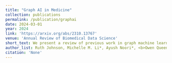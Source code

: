 ```yaml
---
title: "Graph AI in Medicine"
collection: publications
permalink: /publication/graphai
date: 2024-03-01
year: 2024
link: 'https://arxiv.org/abs/2310.13767'
venue: 'Annual Review of Biomedical Data Science'
short_text: We present a review of previous work in graph machine learning to learn relational structures, provide greater interpretability, and integrate multiple modalities for biomedical data. We additionally identify future areas of focus for the field, in particular how foundation models on graphs can lead to clinically meaningful predictions and facilitate feedback loops with practitioners.
author_list: Ruth Johnson, Michelle M. Li*, Ayush Noori*, <b>Owen Queen</b>*, Marinka Zitnik
citation: 'None'
---
```

